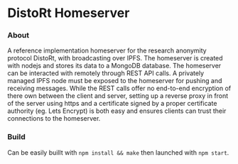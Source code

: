 # DistoRt Homeserver


### About
A reference implementation homeserver for the research anonymity protocol DistoRt, with broadcasting over IPFS. The homeserver is created with nodejs and stores its data to a MongoDB database. 
The homeserver can be interacted with remotely through REST API calls. A privately managed IPFS node must be exposed to the homeserver for pushing and receiving messages. 
While the REST calls offer no end-to-end encryption of there own between the client and server, setting up a reverse proxy in front of the server using https and a certificate 
signed by a proper certificate authority (eg. Lets Encrypt) is both easy and ensures clients can trust their connections to the homeserver. 

### Build
Can be easily buillt with `npm install && make` then launched with `npm start`.

